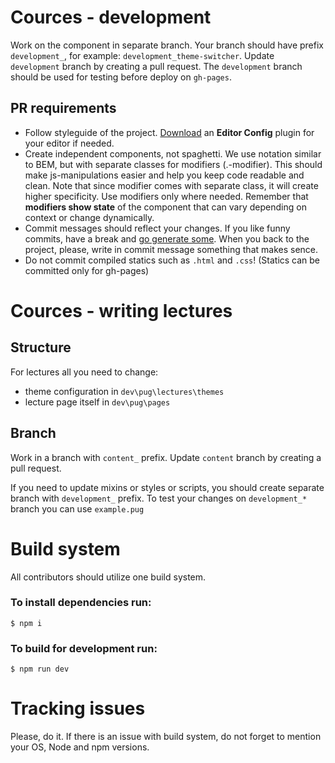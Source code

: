 # Cources - development

Work on the component in separate branch. Your branch should have prefix `development_`, for example: `development_theme-switcher`.
Update `development` branch by creating a pull request.
The `development` branch should be used for testing before deploy on `gh-pages`.

## PR requirements

* Follow styleguide of the project. [Download](http://editorconfig.org/#download) an **Editor Config**  plugin for your editor if needed.
* Create independent components, not spaghetti. We use notation similar to BEM, but with separate classes for modifiers (.-modifier). This should make js-manipulations easier and help you keep code readable and clean. Note that since modifier comes with separate class, it will create higher specificity. Use modifiers only where needed. Remember that **modifiers show state** of the component that can vary depending on context or change dynamically.
* Commit messages should reflect your changes. If you like funny commits, have a break and [go generate some](http://whatthecommit.com/3cb356cfe0892d5179146db1e30c1ab8). When you back to the project, please, write in commit message something that makes sence.
* Do not commit compiled statics such as `.html` and `.css`! (Statics can be committed only for gh-pages)

# Cources - writing lectures

## Structure

For lectures all you need to change:
* theme configuration in `dev\pug\lectures\themes`
* lecture page itself in `dev\pug\pages`

## Branch

Work in a branch with `content_` prefix.
Update `content` branch by creating a pull request.

If you need to update mixins or styles or scripts, you should create separate branch with `development_` prefix.
To test your changes on `development_*` branch you can use `example.pug`


# Build system
All contributors should utilize one build system.
### To install dependencies run:
```
$ npm i
```
### To build for development run:
```
$ npm run dev
```

# Tracking issues

Please, do it.
If there is an issue with build system, do not forget to mention your OS, Node and npm versions.

